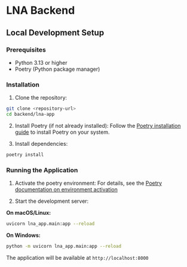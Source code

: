 # LNA Backend

## Local Development Setup

### Prerequisites

- Python 3.13 or higher
- Poetry (Python package manager)

### Installation

1. Clone the repository:

```bash
git clone <repository-url>
cd backend/lna-app
```

2. Install Poetry (if not already installed):
Follow the [Poetry installation guide](https://python-poetry.org/docs/#installation) to install Poetry on your system.

3. Install dependencies:
```bash
poetry install
```

### Running the Application

1. Activate the poetry environment:
For details, see the [Poetry documentation on environment activation](https://python-poetry.org/docs/managing-environments/#bash-csh-zsh)

2. Start the development server:

**On macOS/Linux:**
```bash
uvicorn lna_app.main:app --reload
```

**On Windows:**
```bash
python -m uvicorn lna_app.main:app --reload
```

The application will be available at `http://localhost:8000`
